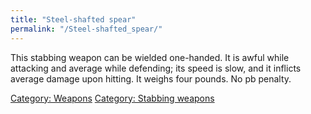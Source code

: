 ```yaml
---
title: "Steel-shafted spear"
permalink: "/Steel-shafted_spear/"
---
```


This stabbing weapon can be wielded one-handed. It is awful while
attacking and average while defending; its speed is slow, and it
inflicts average damage upon hitting. It weighs four pounds. No pb
penalty.

[Category: Weapons](Category:_Weapons "wikilink") [Category: Stabbing
weapons](Category:_Stabbing_weapons "wikilink")
